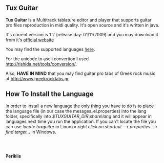 Tux Guitar
----------

<p><b>Tux Guitar</b> is a Multitrack tablature editor and player that supports guitar pro files reproduction in midi quality. It's open source and it's written in java.</p>
<p>It's current version is 1.2 (release day: 01/11/2009) and you may download it from it's <a href="http://tuxguitar.herac.com.ar/">official website</a></p>
<p>You may find the supported languages <a href="http://tuxguitar.svn.sourceforge.net/viewvc/tuxguitar/trunk/TuxGuitar/share/lang/">here</a>.</p>
<p>For the unicode to ascii convertion I used <a href="http://rishida.net/tools/conversion/">http://rishida.net/tools/conversion/</a>.</p>
<p>Also, <b>HAVE IN MIND</b> that you may find guitar pro tabs of Greek rock music at <a href="http://www.greekrocktabs.gr">http://www.greekrocktabs.gr</a>.</p>

How To Install the Language
---------------------------

<p>In order to install a new language the only thing you have to do is to place the language file (in our case the mesages_el.properties) into the lang folder, specifically into <i>$TUXGUITAR_DIR\share\lang</i> and it will appear in languages next time you run the application. If you can't locate the file you can use <i>locate tuxguitar</i> in Linux or <i>right click on shortcut --> properties --> find target...</i> in Windows.</p>
</br></br>

<p><b>Periklis</b></p>